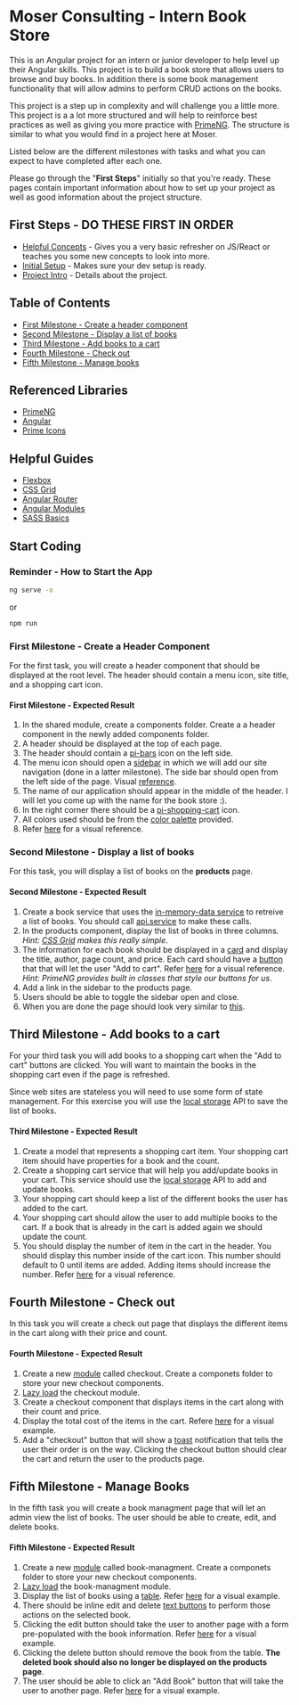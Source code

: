 # Moser Consulting - Intern Book Store

This is an Angular project for an intern or junior developer to help level up their Angular skills. This project is to build a book store that allows users to browse and buy books. In addition there is some book management functionality that will allow admins to perform CRUD actions on the books.

This project is a step up in complexity and will challenge you a little more. This project is a a lot more structured and will help to reinforce best practices as well as giving you more practice with [PrimeNG](https://www.primefaces.org/primeng/setup). The structure is similar to what you would find in a project here at Moser.

Listed below are the different milestones with tasks and what you can expect to have completed after each one.

Please go through the "**First Steps**" initially so that you're ready. These pages contain important information about how to set up your project as well as good information about the project structure.

## First Steps - DO THESE FIRST IN ORDER

- [Helpful Concepts](./docs/1.helpful-reads.md) - Gives you a very basic refresher on JS/React or teaches you some new concepts to look into more.
- [Initial Setup](./docs/2.setup.md) - Makes sure your dev setup is ready.
- [Project Intro](./docs/3.intro.md) - Details about the project.

## Table of Contents

- [First Milestone - Create a header component](#first-milestone---create-a-header-component)
- [Second Milestone - Display a list of books](#second-milestone---display-a-list-of-books)
- [Third Milestone - Add books to a cart](#third-milestone---add-books-to-a-cart)
- [Fourth Milestone - Check out](#final-milestone---check-out)
- [Fifth Milestone - Manage books](#final-milestone---manage-books)

## Referenced Libraries

- [PrimeNG](https://www.primefaces.org/primeng/setup)
- [Angular](https://angular.io/docs)
- [Prime Icons](https://www.primefaces.org/primeng/icons)

## Helpful Guides

- [Flexbox](https://css-tricks.com/snippets/css/a-guide-to-flexbox)
- [CSS Grid](https://css-tricks.com/snippets/css/complete-guide-grid)
- [Angular Router](https://angular.io/guide/router)
- [Angular Modules](https://angular.io/guide/architecture-modules)
- [SASS Basics](https://sass-lang.com/guide)

## Start Coding

### Reminder - How to Start the App

```bash
ng serve -o
```

or

```bash
npm run
```

### First Milestone - Create a Header Component

For the first task, you will create a header component that should be displayed at the root level. The header should contain a menu icon, site title, and a shopping cart icon.

#### First Milestone - Expected Result

1. In the shared module, create a components folder. Create a a header component in the newly added components folder.
1. A header should be displayed at the top of each page.
1. The header should contain a [pi-bars](https://www.primefaces.org/primeng/icons) icon on the left side.
1. The menu icon should open a [sidebar](https://www.primefaces.org/primeng/sidebar) in which we will add our site navigation (done in a latter milestone). The side bar should open from the left side of the page. Visual [reference](./docs/images/sidebar-example.png).
1. The name of our application should appear in the middle of the header. I will let you come up with the name for the book store :).
1. In the right corner there should be a [pi-shopping-cart](https://www.primefaces.org/primeng/icons) icon.
1. All colors used should be from the [color palette](./src/assets/styles/_colors.scss) provided.
1. Refer [here](./docs/images/header-example.png) for a visual reference.

### Second Milestone - Display a list of books

For this task, you will display a list of books on the **products** page.

#### Second Milestone - Expected Result

1. Create a book service that uses the [in-memory-data service](./src/app/core/services/in-memory-data.service.ts) to retreive a list of books. You should call [api.service](./src/app/core/services/api.service.ts) to make these calls.
1. In the products component, display the list of books in three columns. _Hint: [CSS Grid](https://css-tricks.com/snippets/css/complete-guide-grid/) makes this really simple_.
1. The information for each book should be displayed in a [card](https://www.primefaces.org/primeng/card) and display the title, author, page count, and price. Each card should have a [button](https://www.primefaces.org/primeng/button) that that will let the user "Add to cart". Refer [here](./docs/images/card-example.png) for a visual reference. _Hint: PrimeNG provides built in classes that style our buttons for us_.
1. Add a link in the sidebar to the products page.
1. Users should be able to toggle the sidebar open and close.
1. When you are done the page should look very similar to [this](./docs/images/products-example.png).

## Third Milestone - Add books to a cart

For your third task you will add books to a shopping cart when the "Add to cart" buttons are clicked. You will want to maintain the books in the shopping cart even if the page is refreshed.

Since web sites are stateless you will need to use some form of state management. For this exercise you will use the [local storage](https://developer.mozilla.org/en-US/docs/Web/API/Window/localStorage) API to save the list of books.

#### Third Milestone - Expected Result

1. Create a model that represents a shopping cart item. Your shopping cart item should have properties for a book and the count.
1. Create a shopping cart service that will help you add/update books in your cart. This service should use the [local storage](https://developer.mozilla.org/en-US/docs/Web/API/Window/localStorage) API to add and update books.
1. Your shopping cart should keep a list of the different books the user has added to the cart.
1. Your shopping cart should allow the user to add multiple books to the cart. If a book that is already in the cart is added again we should update the count.
1. You should display the number of item in the cart in the header. You should display this number inside of the cart icon. This number should default to 0 until items are added. Adding items should increase the number. Refer [here](./docs/images/cart-count-example.png) for a visual reference.

## Fourth Milestone - Check out

In this task you will create a check out page that displays the different items in the cart along with their price and count.

#### Fourth Milestone - Expected Result

1. Create a new [module](https://angular.io/guide/architecture-modules) called checkout. Create a componets folder to store your new checkout components.
1. [Lazy load](https://angular.io/guide/lazy-loading-ngmodules) the checkout module.
1. Create a checkout component that displays items in the cart along with their count and price.
1. Display the total cost of the items in the cart. Refere [here](./docs/images/checkout-example.png) for a visual example.
1. Add a "checkout" button that will show a [toast](primefaces.org/primeng/toast) notification that tells the user their order is on the way. Clicking the checkout button should clear the cart and return the user to the products page.

## Fifth Milestone - Manage Books

In the fifth task you will create a book managment page that will let an admin view the list of books. The user should be able to create, edit, and delete books.

#### Fifth Milestone - Expected Result

1. Create a new [module](https://angular.io/guide/architecture-modules) called book-managment. Create a componets folder to store your new checkout components.
1. [Lazy load](https://angular.io/guide/lazy-loading-ngmodules) the book-managment module.
1. Display the list of books using a [table](https://www.primefaces.org/primeng/table). Refer [here](./docs/images/book-table-example.png) for a visual example.
1. There should be inline edit and delete [text buttons](https://www.primefaces.org/primeng/button) to perform those actions on the selected book.
1. Clicking the edit button should take the user to another page with a form pre-populated with the book information. Refer [here](./docs/images/update-book-example.png) for a visual example.
1. Clicking the delete button should remove the book from the table. **The deleted book should also no longer be displayed on the products page**.
1. The user should be able to click an "Add Book" button that will take the user to another page. Refer [here](./docs/images/add-book-example.png) for a visual example.

